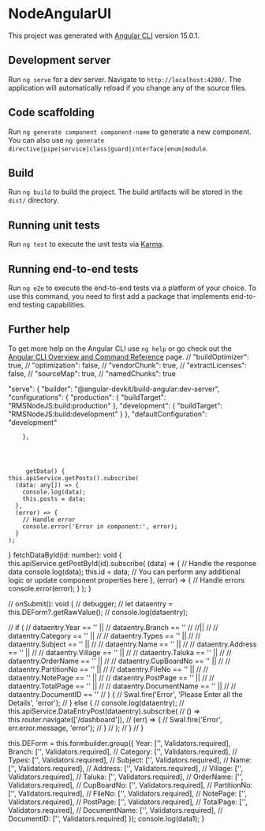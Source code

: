 # NodeAngularUI

This project was generated with [Angular CLI](https://github.com/angular/angular-cli) version 15.0.1.

## Development server

Run `ng serve` for a dev server. Navigate to `http://localhost:4200/`. The application will automatically reload if you change any of the source files.

## Code scaffolding

Run `ng generate component component-name` to generate a new component. You can also use `ng generate directive|pipe|service|class|guard|interface|enum|module`.

## Build

Run `ng build` to build the project. The build artifacts will be stored in the `dist/` directory.

## Running unit tests

Run `ng test` to execute the unit tests via [Karma](https://karma-runner.github.io).

## Running end-to-end tests

Run `ng e2e` to execute the end-to-end tests via a platform of your choice. To use this command, you need to first add a package that implements end-to-end testing capabilities.

## Further help

To get more help on the Angular CLI use `ng help` or go check out the [Angular CLI Overview and Command Reference](https://angular.io/cli) page.
         // "buildOptimizer": true,
              // "optimization": false,
              // "vendorChunk": true,
              // "extractLicenses": false,
              // "sourceMap": true,
              // "namedChunks": true
 <!-- "extract-i18n": {
          "builder": "@angular-devkit/build-angular:extract-i18n",
          "options": {
            "browserTarget": "NodeAngularUI:build"
          } -->
 "serve": {
          "builder": "@angular-devkit/build-angular:dev-server",
          "configurations": {
            "production": {
              "buildTarget": "RMSNodeJS:build:production"
            },
            "development": {
              "buildTarget": "RMSNodeJS:build:development"
            }
          },
          "defaultConfiguration": "development"
          
        },




         getData() {
    this.apiService.getPosts().subscribe(
      (data: any[]) => {
        console.log(data);
        this.posts = data;
      },
      (error) => {
        // Handle error
        console.error('Error in component:', error);
      }
    );
  }
  fetchDataById(id: number): void {
    this.apiService.getPostById(id).subscribe(
      (data) => {
        // Handle the response data
        console.log(data);
        this.id = data;
        // You can perform any additional logic or update component properties here
      },
      (error) => {
        // Handle errors
        console.error(error);
      }
    );
  }


  // onSubmit(): void {
  //   debugger;
  //   let dataentry = this.DEForm?.getRawValue();
  //   console.log(dataentry);

  //   if (
  //     dataentry.Year == '' ||
  //     dataentry.Branch == ''
  //     //||
  //     // dataentry.Category == '' ||
  //     // dataentry.Types == '' ||
  //     // dataentry.Subject == '' ||
  //     // dataentry.Name == '' ||
  //     // dataentry.Address == '' ||
  //     // dataentry.Village == '' ||
  //     // dataentry.Taluka == '' ||
  //     // dataentry.OrderName == '' ||
  //     // dataentry.CupBoardNo == '' ||
  //     // dataentry.PartitionNo == '' ||
  //     // dataentry.FileNo == '' ||
  //     // dataentry.NotePage == '' ||
  //     // dataentry.PostPage == '' ||
  //     // dataentry.TotalPage == '' ||
  //     // dataentry.DocumentName == '' ||
  //     // dataentry.DocumentID == ''
  //   ) {
  //     Swal.fire('Error', 'Please Enter all the Details', 'error');
  //   } else {
  //     console.log(dataentry);
  //     this.apiService.DataEntryPost(dataentry).subscribe(
  //       () => this.router.navigate(['/dashboard']),
  //       (err) => {
  //         Swal.fire('Error', err.error.message, 'error');
  //       }
  //     );
  //   }
  // }




 this.DEForm = this.formbuilder.group({
      Year: ['', Validators.required],
      Branch: ['', Validators.required],
      // Category: ['', Validators.required],
      // Types: ['', Validators.required],
      // Subject: ['', Validators.required],
      // Name: ['', Validators.required],
      // Address: ['', Validators.required],
      // Village: ['', Validators.required],
      // Taluka: ['', Validators.required],
      // OrderName: ['', Validators.required],
      // CupBoardNo: ['', Validators.required],
      // PartitionNo: ['', Validators.required],
      // FileNo: ['', Validators.required],
      // NotePage: ['', Validators.required],
      // PostPage: ['', Validators.required],
      // TotalPage: ['', Validators.required],
      // DocumentName: ['', Validators.required],
      // DocumentID: ['', Validators.required]
    });
    console.log(data1);
  }
